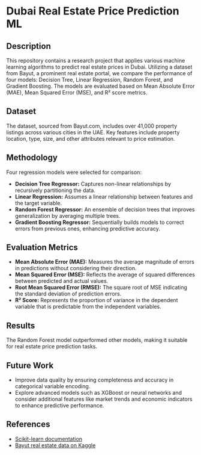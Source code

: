 # Dubai Real Estate Price Prediction ML

## Description
This repository contains a research project that applies various machine learning algorithms to predict real estate prices in Dubai. Utilizing a dataset from Bayut, a prominent real estate portal, we compare the performance of four models: Decision Tree, Linear Regression, Random Forest, and Gradient Boosting. The models are evaluated based on Mean Absolute Error (MAE), Mean Squared Error (MSE), and R² score metrics.

## Dataset
The dataset, sourced from Bayut.com, includes over 41,000 property listings across various cities in the UAE. Key features include property location, type, size, and other attributes relevant to price estimation.

## Methodology
Four regression models were selected for comparison:

- **Decision Tree Regressor:** Captures non-linear relationships by recursively partitioning the data.
- **Linear Regression:** Assumes a linear relationship between features and the target variable.
- **Random Forest Regressor:** An ensemble of decision trees that improves generalization by averaging multiple trees.
- **Gradient Boosting Regressor:** Sequentially builds models to correct errors from previous ones, enhancing predictive accuracy.

## Evaluation Metrics
- **Mean Absolute Error (MAE):** Measures the average magnitude of errors in predictions without considering their direction.
- **Mean Squared Error (MSE):** Reflects the average of squared differences between predicted and actual values.
- **Root Mean Squared Error (RMSE):** The square root of MSE indicating the standard deviation of prediction errors.
- **R² Score:** Represents the proportion of variance in the dependent variable that is predictable from the independent variables.

## Results
The Random Forest model outperformed other models, making it suitable for real estate price prediction tasks.

## Future Work
- Improve data quality by ensuring completeness and accuracy in categorical variable encoding.
- Explore advanced models such as XGBoost or neural networks and consider additional features like market trends and economic indicators to enhance predictive performance.

## References
- [Scikit-learn documentation](https://scikit-learn.org/)
- [Bayut real estate data on Kaggle](https://www.kaggle.com/datasets/azharsaleem/dubai-real-estate-sales-insights/data)


